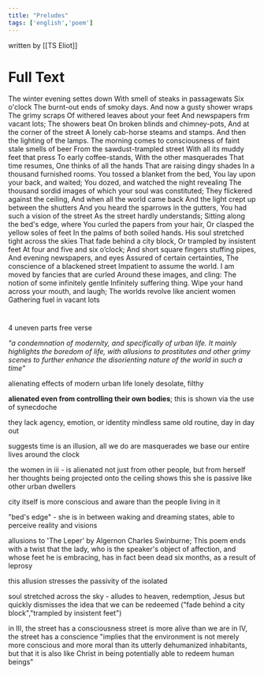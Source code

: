 ```yaml
---
title: "Preludes"
tags: ['english','poem']
---
```


written by [[TS Eliot]]

# Full Text

The winter evening settes down 
With smell of steaks in passagewats
Six o'clock 
The burnt-out ends of smoky days.
And now a gusty shower wraps 
The grimy scraps
Of withered leaves about your feet
And newspapers frm vacant lots;
The showers beat
On broken blinds and chimney-pots,
And at the corner of the street
A lonely cab-horse steams and stamps. 
And then the lighting of the lamps. 
The morning comes to consciousness 
of faint stale smells of beer 
From the sawdust-trampled street
With all its muddy feet that press
To early coffee-stands,
With the other masquerades
That time resumes,
One thinks of all the hands
That are raising dingy shades
In a thousand furnished rooms.
You tossed a blanket from the bed,
You lay upon your back, and waited;
You dozed, and watched the night revealing
The thousand sordid images
of which your soul was constituted;
They flickered against the ceiling,
And when all the world came back
And the light crept up between the shutters
And you heard the sparrows in the gutters,
You had such a vision of the street
As the street hardly understands;
Sitting along the bed's edge, where
You curled the papers from your hair,
Or clasped the yellow soles of feet
In the palms of both soiled hands.
His soul stretched tight across the skies
That fade behind a city block,
Or trampled by insistent feet
At four and five and six o’clock;
And short square fingers stuffing pipes,
And evening newspapers, and eyes
Assured of certain certainties,
The conscience of a blackened street
Impatient to assume the world.
I am moved by fancies that are curled
Around these images, and cling:
The notion of some infinitely gentle
Infinitely suffering thing.
Wipe your hand across your mouth, and laugh;
The worlds revolve like ancient women
Gathering fuel in vacant lots

 
#

4 uneven parts
free verse

*"a condemnation of modernity, and specifically of urban life. It mainly highlights the boredom of life, with allusions to prostitutes and other grimy scenes to further enhance the disorienting nature of the world in such a time"*

alienating effects of modern urban life 
lonely
desolate, filthy 

**alienated even from controlling their own bodies**; this is shown via the use of synecdoche

they lack agency, emotion, or identity 
mindless
same old routine, day in day out

suggests time is an illusion, all we do are masquerades
we base our entire lives around the clock 

the women in iii - 
is alienated not just from other people, but from herself
her thoughts being projected onto the ceiling shows this 
she is passive like other urban dwellers 

city itself is more conscious and aware than the people living in it


"bed's edge" - she is in between waking and dreaming states, able to perceive reality and visions 

allusions to 'The Leper' by Algernon Charles Swinburne; 
This poem ends with a twist that the lady, who is the speaker's object of affection, and whose feet he is embracing, has in fact been dead six months, as a result of leprosy

this allusion stresses the passivity of the isolated

soul stretched across the sky - alludes to heaven, redemption, Jesus
but quickly dismisses the idea that we can be redeemed ("fade behind a city block","trampled by insistent feet")

in III, the street has a consciousness
	street is more alive than we are
in IV, the street has a conscience 
"implies that the environment is not merely more conscious and more moral than its utterly dehumanized inhabitants, but that it is also like Christ in being potentially able to redeem human beings"